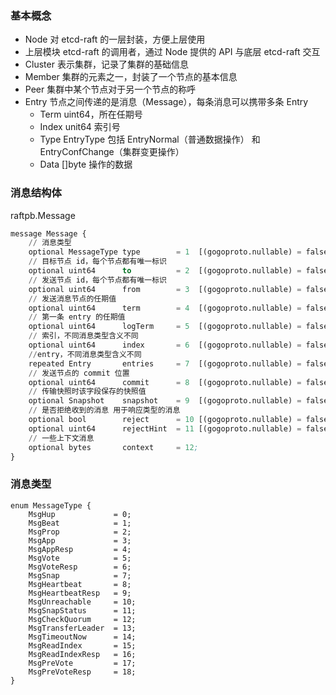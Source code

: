 ### 基本概念
* Node 对 etcd-raft 的一层封装，方便上层使用
* 上层模块 etcd-raft 的调用者，通过 Node 提供的 API 与底层 etcd-raft 交互
* Cluster 表示集群，记录了集群的基础信息
* Member 集群的元素之一，封装了一个节点的基本信息
* Peer 集群中某个节点对于另一个节点的称呼
* Entry 节点之间传递的是消息（Message），每条消息可以携带多条 Entry
    * Term uint64，所在任期号
    * Index unit64 索引号
    * Type EntryType 包括 EntryNormal（普通数据操作） 和 EntryConfChange（集群变更操作）
    * Data []byte 操作的数据



### 消息结构体
raftpb.Message
```pb
message Message {
    // 消息类型
	optional MessageType type        = 1  [(gogoproto.nullable) = false];
    // 目标节点 id，每个节点都有唯一标识
	optional uint64      to          = 2  [(gogoproto.nullable) = false];
    // 发送节点 id，每个节点都有唯一标识
	optional uint64      from        = 3  [(gogoproto.nullable) = false];
    // 发送消息节点的任期值
	optional uint64      term        = 4  [(gogoproto.nullable) = false];
    // 第一条 entry 的任期值
	optional uint64      logTerm     = 5  [(gogoproto.nullable) = false];
    // 索引，不同消息类型含义不同
	optional uint64      index       = 6  [(gogoproto.nullable) = false];
    //entry，不同消息类型含义不同
	repeated Entry       entries     = 7  [(gogoproto.nullable) = false];
    // 发送节点的 commit 位置
	optional uint64      commit      = 8  [(gogoproto.nullable) = false];
    // 传输快照时该字段保存的快照值 
	optional Snapshot    snapshot    = 9  [(gogoproto.nullable) = false];
    // 是否拒绝收到的消息 用于响应类型的消息
	optional bool        reject      = 10 [(gogoproto.nullable) = false];
	optional uint64      rejectHint  = 11 [(gogoproto.nullable) = false];
    // 一些上下文消息
	optional bytes       context     = 12;
}
```

### 消息类型
```
enum MessageType {
	MsgHup             = 0;
	MsgBeat            = 1;
	MsgProp            = 2;
	MsgApp             = 3;
	MsgAppResp         = 4;
	MsgVote            = 5;
	MsgVoteResp        = 6;
	MsgSnap            = 7;
	MsgHeartbeat       = 8;
	MsgHeartbeatResp   = 9;
	MsgUnreachable     = 10;
	MsgSnapStatus      = 11;
	MsgCheckQuorum     = 12;
	MsgTransferLeader  = 13;
	MsgTimeoutNow      = 14;
	MsgReadIndex       = 15;
	MsgReadIndexResp   = 16;
	MsgPreVote         = 17;
	MsgPreVoteResp     = 18;
}
```